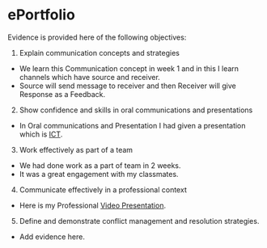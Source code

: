 # ePortfolio
Evidence is provided here of the following objectives:
1. Explain communication concepts and strategies
- We learn this Communication concept in week 1 and in this I learn channels which have source and receiver.
- Source will send message to receiver and then Receiver will give Response as a Feedback.
2. Show confidence and skills in oral communications and presentations
- In Oral communications and Presentation I had given a presentation which is [ICT](https://github.com/Ujjwalsavaliya/ePortfolio/blob/main/ICT/Cybersafety%20&%20Indigenous%20Australians.pptx?raw=true).
3. Work effectively as part of a team
- We had done work as a part of team in 2 weeks. 
- It was a great engagement with my classmates.
4. Communicate effectively in a professional context
- Here is my Professional [Video Presentation](https://drive.google.com/file/d/1N2Uw3zowNr9xJ7QN-BVQsbPjyMjZ1G3u/view?usp=sharing).
5. Define and demonstrate conflict management and resolution strategies.
- Add evidence here.
